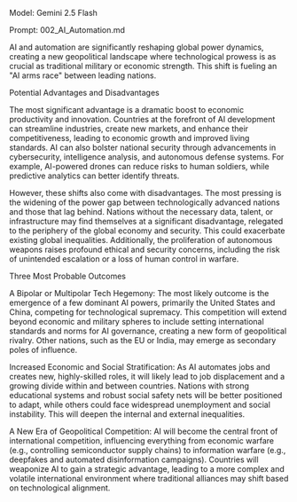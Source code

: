 Model: Gemini 2.5 Flash

Prompt: 002_AI_Automation.md

AI and automation are significantly reshaping global power dynamics, creating a new geopolitical landscape where technological prowess is as crucial as traditional 
military or economic strength. This shift is fueling an "AI arms race" between leading nations.


Potential Advantages and Disadvantages

The most significant advantage is a dramatic boost to economic productivity and innovation. Countries at the forefront of AI development can streamline industries, 
create new markets, and enhance their competitiveness, leading to economic growth and improved living standards. AI can also bolster national security through 
advancements in cybersecurity, intelligence analysis, and autonomous defense systems. For example, AI-powered drones can reduce risks to human soldiers, while 
predictive analytics can better identify threats.




However, these shifts also come with disadvantages. The most pressing is the widening of the power gap between technologically advanced nations and those that lag behind.
Nations without the necessary data, talent, or infrastructure may find themselves at a significant disadvantage, relegated to the periphery of the global economy and 
security. This could exacerbate existing global inequalities. Additionally, the proliferation of autonomous weapons raises profound ethical and security concerns, 
including the risk of unintended escalation or a loss of human control in warfare.



Three Most Probable Outcomes

A Bipolar or Multipolar Tech Hegemony: The most likely outcome is the emergence of a few dominant AI powers, primarily the United States and China, competing for
technological supremacy.  This competition will extend beyond economic and military spheres to include setting international standards and norms for AI governance, 
creating a new form of geopolitical rivalry. Other nations, such as the EU or India, may emerge as secondary poles of influence.

Increased Economic and Social Stratification: As AI automates jobs and creates new, highly-skilled roles, it will likely lead to job displacement and a growing divide 
within and between countries. Nations with strong educational systems and robust social safety nets will be better positioned to adapt, while others could face 
widespread unemployment and social instability. This will deepen the internal and external inequalities.


A New Era of Geopolitical Competition: AI will become the central front of international competition, influencing everything from economic warfare (e.g., controlling
semiconductor supply chains) to information warfare (e.g., deepfakes and automated disinformation campaigns). Countries will weaponize AI to gain a strategic
advantage, leading to a more complex and volatile international environment where traditional alliances may shift based on technological alignment.

